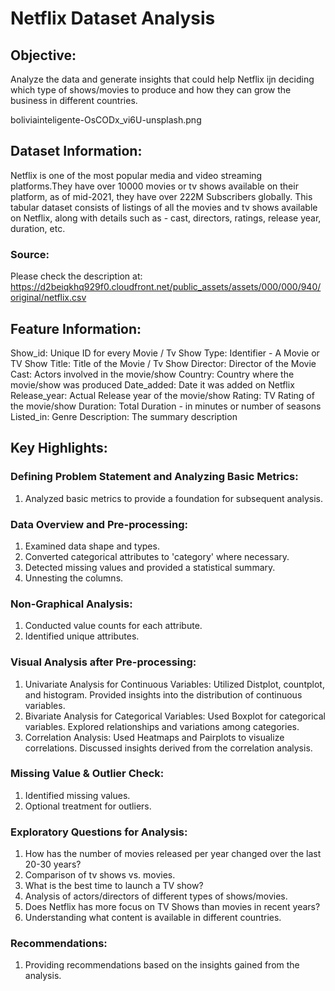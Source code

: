# Netflix Dataset Analysis

## Objective:
Analyze the data and generate insights that could help Netflix ijn deciding which type of shows/movies to produce and how they can grow the business in different countries.

boliviainteligente-OsCODx_vi6U-unsplash.png

## Dataset Information:
Netflix is one of the most popular media and video streaming platforms.They have over 10000 movies or tv shows available on their platform, as of mid-2021, they have over 222M Subscribers globally.
This tabular dataset consists of listings of all the movies and tv shows available on Netflix, along with details such as - cast, directors, ratings, release year, duration, etc.
### Source:
Please check the description at: https://d2beiqkhq929f0.cloudfront.net/public_assets/assets/000/000/940/original/netflix.csv

## Feature Information:
Show_id: Unique ID for every Movie / Tv Show
Type: Identifier - A Movie or TV Show
Title: Title of the Movie / Tv Show
Director: Director of the Movie
Cast: Actors involved in the movie/show
Country: Country where the movie/show was produced
Date_added: Date it was added on Netflix
Release_year: Actual Release year of the movie/show
Rating: TV Rating of the movie/show
Duration: Total Duration - in minutes or number of seasons
Listed_in: Genre
Description: The summary description

## Key Highlights:

### Defining Problem Statement and Analyzing Basic Metrics:
1. Analyzed basic metrics to provide a foundation for subsequent analysis.
### Data Overview and Pre-processing:
1. Examined data shape and types.
2. Converted categorical attributes to 'category' where necessary.
3. Detected missing values and provided a statistical summary.
4. Unnesting the columns.
### Non-Graphical Analysis:
1. Conducted value counts for each attribute.
2. Identified unique attributes.
### Visual Analysis after Pre-processing:
1. Univariate Analysis for Continuous Variables: Utilized Distplot, countplot, and histogram.
Provided insights into the distribution of continuous variables.
2. Bivariate Analysis for Categorical Variables: Used Boxplot for categorical variables.
Explored relationships and variations among categories.
3. Correlation Analysis: Used Heatmaps and Pairplots to visualize correlations.
Discussed insights derived from the correlation analysis.
### Missing Value & Outlier Check:
1. Identified missing values.
2. Optional treatment for outliers.
### Exploratory Questions for Analysis:
1. How has the number of movies released per year changed over the last 20-30 years?
2. Comparison of tv shows vs. movies.
3. What is the best time to launch a TV show?
4. Analysis of actors/directors of different types of shows/movies.
5. Does Netflix has more focus on TV Shows than movies in recent years?
6. Understanding what content is available in different countries.
### Recommendations:
1. Providing recommendations based on the insights gained from the analysis.
